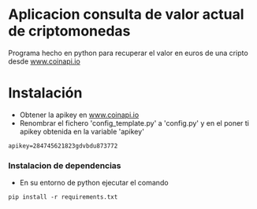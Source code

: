 # Aplicacion consulta de valor actual de criptomonedas

Programa hecho en python para recuperar el valor en euros de una cripto desde www.coinapi.io
# Instalación

- Obtener la apikey en www.coinapi.io
- Renombrar el fichero 'config_template.py' a 'config.py' y en el poner ti apikey obtenida en la variable 'apikey'


`apikey=284745621823gdvbdu873772`


### Instalacion de dependencias
- En su entorno de python ejecutar el comando

`pip install -r requirements.txt`
